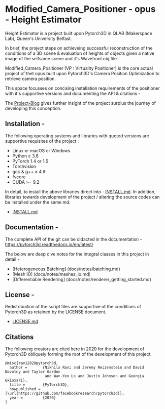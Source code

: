 # Modified_Camera_Positioner - opus - Height Estimator 

Height Estimator is a project built upon Pytorch3D in QLAB (Makerspace Lab), Queen's University Belfast.

In brief, the project steps on achieveing successful reconstruction of the conditions of a 3D scene & evaluation of heights of objects given a native image of the selfsame scene and it's Wavefront obj file.

Modified_Camera_Positioner (VP : Virtuality Positioner) is the core actual project of thet opus built upon Pytorch3D's Camera Position Optimization to retrieve camera position. 

This space focusses on concising installation requirements of the positioner with it's supportive versions and documenting the API & citations -

The [Project-Blog](Project-Blog) gives further insight of the project surplus the journey of developing this conception.

## Installation -

The following operating systems and libraries with quoted versions are supportive requisites of the project :
 
   * Linux or macOS or Windows
   * Python ≥ 3.6
   * PyTorch 1.4 or 1.5
   * Torchvision 
   * gcc & g++ ≥ 4.9
   * fvcore
   * CUDA >= 9.2 

In detail, to install the above libraries direct into - [INSTALL.md](INSTALL.md). In addition, libraries towards development of the project / altering the source codes can be installed under the same md. 
- [INSTALL.md](INSTALL.md)
  
## Documentation -

The complete API of the git can be didacted in the documentation - https://pytorch3d.readthedocs.io/en/latest/

The below are deep dive notes for the integral classes in this project in detail -

* [Heterogeneous Batching] (docs/notes/batching.md) 
* [Mesh IO] (docs/notes/meshes_io.md) 
* [Differentiable Rendering] (docs/notes/renderer_getting_started.md) 


## License - 

Redistribuition of the script files are supportive of the conditions of Pytorch3D as retained by the LICENSE document.  
- [LICENSE.md](LICENSE)

## Citations

The following creators are cited here in 2020 for the development of Pytorch3D obliquely forming the root of the development of this project.

```
@misc{ravi2020pytorch3d,
  author =       {Nikhila Ravi and Jeremy Reizenstein and David Novotny and Taylor Gordon
                  and Wan-Yen Lo and Justin Johnson and Georgia Gkioxari},
  title =        {PyTorch3D},
  howpublished = {\url{https://github.com/facebookresearch/pytorch3d}},
  year =         {2020}
}
```

